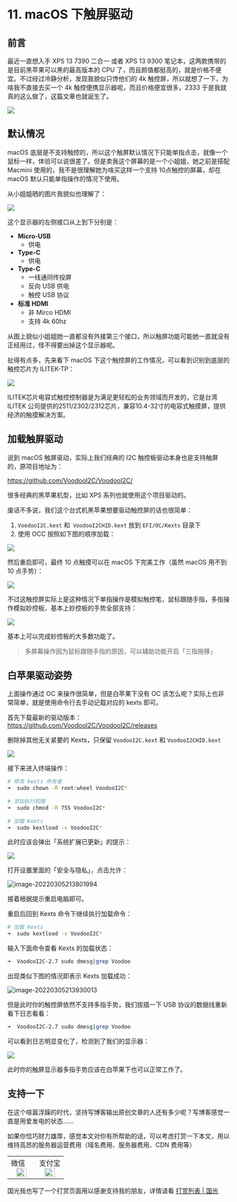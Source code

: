 # 11. macOS 下触屏驱动

## 前言

最近一直想入手 XPS 13 7390 二合一 或者 XPS 13 9300 笔记本，这两款携带的是目前黑苹果可以黑的最高版本的 CPU 了，而且颜值都挺高的，就是价格不便宜。不过经过冷静分析，发现我貌似只馋他们的 4k 触控屏，所以就想了一下，为啥我不直接去买一个 4k 触控便携显示器呢，而且价格便宜很多，2333 于是我就真的这么做了，这篇文章也就诞生了。

![](https://image.3001.net/images/20220305/16464737072727.jpg) 

## 默认情况

macOS 底层是不支持触控的，所以这个触屏默认情况下只能单指点击，就像一个鼠标一样，体验可以说很差了。但是卖我这个屏幕的是一个小姐姐，她之前是搭配 Macmini 使用的，我不是很理解她为啥买这样一个支持 10点触控的屏幕，却在 macOS 默认只能单指操作的情况下使用。

从小姐姐晒的图片我貌似也理解了：

![](https://image.3001.net/images/20220305/16464743909986.jpeg) 

这个显示器的左侧接口从上到下分别是：

- **Micro-USB**
  - 供电
- **Type-C**
  - 供电
- **Type-C**
  - 一线通同传投屏
  - 反向 USB 供电
  - 触控 USB 协议
- **标准 HDMI** 
  - 非 Mirco HDMI
  - 支持 4k 60hz

从图上貌似小姐姐她一直都没有外接第三个接口，所以触屏功能可能她一直就没有正经用过，怪不得要出掉这个显示器呢。

扯得有点多，先来看下 macOS 下这个触控屏的工作情况，可以看到识别到底层的触控芯片为 ILITEK-TP：

![](https://image.3001.net/images/20220305/16464769438886.png)

ILITEK芯片电容式触控控制器是为满足更轻松的业务领域而开发的，它是台湾 ILITEK 公司提供的2511/2302/2312芯片，兼容10.4-32寸的电容式触摸屏，提供经济的触摸解决方案。

## 加载触屏驱动

说到 macOS 触屏驱动，实际上我们经典的 I2C 触控板驱动本身也是支持触屏的，原项目地址为：

https://github.com/VoodooI2C/VoodooI2C/

很多经典的黑苹果机型，比如 XPS 系列也就使用这个项目驱动的。

废话不多说，我们这个台式机黑苹果想要驱动触控屏的话也很简单：

1. `VoodooI2C.kext` 和` VoodooI2CHID.kext` 放到 `EFI/OC/Kexts` 目录下
2. 使用 OCC 按照如下图的顺序加载：

![](https://image.3001.net/images/20220305/16464752859502.png) 

然后重启即可，最终 10 点触摸可以在 macOS 下完美工作（虽然 macOS 用不到 10 点手势）：

![](https://image.3001.net/images/20220305/16464755783361.jpg) 

不过这触控屏实际上是这种情况下单指操作是模拟触控笔，鼠标跟随手指，多指操作模拟妙控板，基本上妙控板的手势全部支持：

![](https://image.3001.net/images/20220305/16464762537969.png) 

基本上可以完成妙控板的大多数功能了。

> 多屏幕操作因为鼠标跟随手指的原因，可以辅助功能开启「三指拖移」

## 白苹果驱动姿势

上面操作通过 OC 来操作很简单，但是白苹果下没有 OC 该怎么呢？实际上也非常简单，就是使用命令行去手动记载对应的 kexts 即可。

首先下载最新的驱动版本：https://github.com/VoodooI2C/VoodooI2C/releases

删除掉其他无关紧要的 Kexts，只保留 `VoodooI2C.kext` 和 `VoodooI2CHID.kext` 

![](https://image.3001.net/images/20220305/16464873056837.png) 

接下来进入终端操作：

```bash
# 修改 kexts 所有者
➜  sudo chown -R root:wheel VoodooI2C*
 
# 添加执行权限
➜  sudo chmod -R 755 VoodooI2C*
 
# 加载 Kexts
➜  sudo kextload -v VoodooI2C*
```

此时应该会弹出「系统扩展已更新」的提示：

![](https://image.3001.net/images/20220305/16464874572041.png) 

打开设置里面的「安全与隐私」，点击允许：



![image-20220305213801994](https://image.3001.net/images/20220305/16464874834128.png)  

接着根据提示重启电脑即可。

重启后回到 Kexts 命令下继续执行加载命令：

```bash
# 加载 Kexts
➜  sudo kextload -v VoodooI2C*
```

输入下面命令查看 Kexts 的加载状态：

```bash
➜  VoodooI2C-2.7 sudo dmesg|grep Voodoo
```

出现类似下图的情况即表示 Kexts 加载成功：

![image-20220305213930013](imgs/image-20220305213930013.png) 

但是此时你的触控屏依然不支持多指手势，我们拔插一下 USB 协议的数据线重新看下日志看看：

```bash
➜  VoodooI2C-2.7 sudo dmesg|grep Voodoo
```

可以看到日志明显变化了，检测到了我们的显示器：

![](https://image.3001.net/images/20220305/16464877106505.png)  

此时你的触屏显示器多指手势应该在白苹果下也可以正常工作了。

## 支持一下

在这个喧嚣浮躁的时代，坚持写博客输出原创文章的人还有多少呢？写博客感觉一直是用爱发电的状态......

如果你恰巧财力雄厚，感觉本文对你有所帮助的话，可以考虑打赏一下本文，用以维持高昂的服务器运营费用（域名费用、服务器费用、CDN 费用等）

<table>
    <tr>
        <td>微信
            <center><img src="https://image.3001.net/images/20200421/1587449920128.jpg " width="70%"></center>
        </td>
        <td width="50%">
          支付宝
            <center><img src="https://image.3001.net/images/20200421/15874503376388.jpg" width="70%"></center>
        </td>
    </tr>
</table>

国光我也写了一个打赏页面用以感谢支持我的朋友，详情请看 [打赏列表 | 国光](https://www.sqlsec.com/dashang.html)




